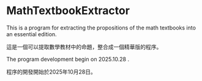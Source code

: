 # MathTextbookExtractor
This is a program for extracting the propositions of the math textbooks into an essential edition.

這是一個可以提取數學教材中的命題，整合成一個精華版的程序。

The program development begin on 2025.10.28 .

程序的開發開始於2025年10月28日。
